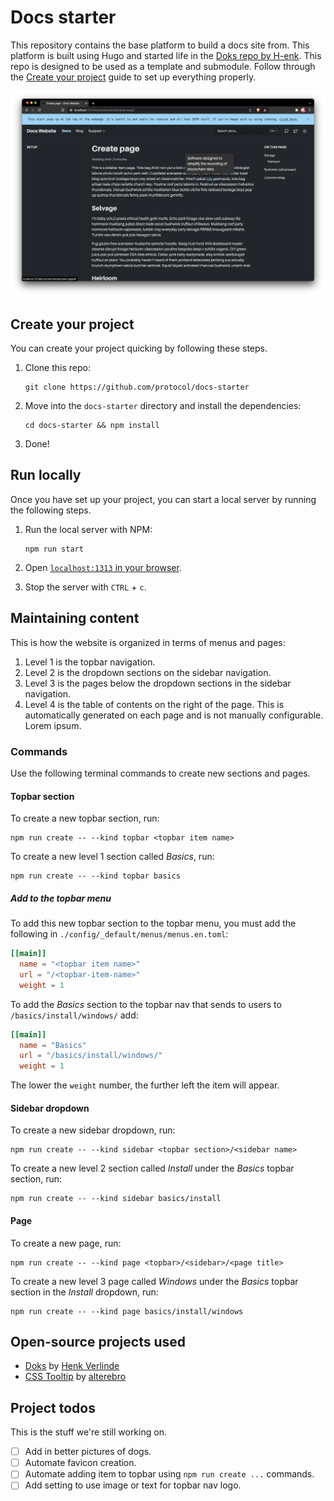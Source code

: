 # Docs starter

This repository contains the base platform to build a docs site from. This platform is built using Hugo and started life in the [Doks repo by H-enk](https://github.com/h-enk/doks). This repo is designed to be used as a template and submodule. Follow through the [Create your project](#create-your-project) guide to set up everything properly.

![A screenshot of one of the docs pages within this repo.](./static/images/site-screenshot.png)

## Create your project

You can create your project quicking by following these steps.

1. Clone this repo:

    ```shell
    git clone https://github.com/protocol/docs-starter
    ```

1. Move into the `docs-starter` directory and install the dependencies:

    ```shell
    cd docs-starter && npm install
    ```

1. Done!

## Run locally

Once you have set up your project, you can start a local server by running the following steps.

1. Run the local server with NPM:

    ```shell
    npm run start
    ```

1. Open [`localhost:1313` in your browser](http://localhost:1313).
1. Stop the server with `CTRL` + `c`.

## Maintaining content

This is how the website is organized in terms of menus and pages:

1. Level 1 is the topbar navigation.
1. Level 2 is the dropdown sections on the sidebar navigation.
1. Level 3 is the pages below the dropdown sections in the sidebar navigation.
1. Level 4 is the table of contents on the right of the page. This is automatically generated on each page and is not manually configurable.
Lorem ipsum.

### Commands

Use the following terminal commands to create new sections and pages.

#### Topbar section

To create a new topbar section, run:

```shell
npm run create -- --kind topbar <topbar item name>
```

To create a new level 1 section called _Basics_, run:

```shell
npm run create -- --kind topbar basics
```

##### Add to the topbar menu

To add this new topbar section to the topbar menu, you must add the following in `./config/_default/menus/menus.en.toml`:

```toml
[[main]]
  name = "<topbar item name>"
  url = "/<topbar-item-name>"
  weight = 1
```

To add the _Basics_ section to the topbar nav that sends to users to `/basics/install/windows/` add:

```toml
[[main]]
  name = "Basics"
  url = "/basics/install/windows/"
  weight = 1
```

The lower the `weight` number, the further left the item will appear.

#### Sidebar dropdown

To create a new sidebar dropdown, run:

```shell
npm run create -- --kind sidebar <topbar section>/<sidebar name>
```

To create a new level 2 section called _Install_ under the _Basics_ topbar section, run:

```shell
npm run create -- --kind sidebar basics/install
```

#### Page

To create a new page, run:

```shell
npm run create -- --kind page <topbar>/<sidebar>/<page title>
```

To create a new level 3 page called _Windows_ under the _Basics_ topbar section in the _Install_ dropdown, run:

```shell
npm run create -- --kind page basics/install/windows
```

## Open-source projects used

- [Doks](https://getdoks.org/) by [Henk Verlinde](https://henkverlinde.com/)
- [CSS Tooltip](https://github.com/alterebro/css-tooltip) by [alterebro](https://github.com/alterebro)

## Project todos

This is the stuff we're still working on.

- [ ] Add in better pictures of dogs.
- [ ] Automate favicon creation.
- [ ] Automate adding item to topbar using `npm run create ...` commands.
- [ ] Add setting to use image or text for topbar nav logo.
